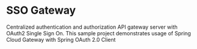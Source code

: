 # SSO Gateway
Centralized authentication and authorization API gateway server with OAuth2 Single Sign On.
This sample project demonstrates usage of Spring Cloud Gateway with Spring OAuth 2.0 Client
